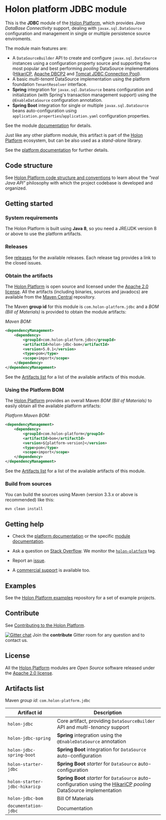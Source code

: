 # Holon platform JDBC module

This is the __JDBC__ module of the [Holon Platform](https://holon-platform.com), which provides _Java DataBase Connectivity_ support, dealing with `javax.sql.DataSource` configuration and management in single or multiple persistence source enviroments.

The module main features are:

* A `DataSourceBuilder` API to create and configure `javax.sql.DataSource` instances using a configuration property source and supporting the most popular and best performing _pooling_ DataSource implementations ([HikariCP](https://github.com/brettwooldridge/HikariCP), [Apache DBCP2](https://commons.apache.org/proper/commons-dbcp/) and  [Tomcat JDBC Connection Pool](https://tomcat.apache.org/tomcat-8.5-doc/jdbc-pool.html)).
* A basic _multi-tenant_ DataSource implementation using the platform foundation `TenantResolver` interface.
* __Spring__ integration for `javax.sql.DataSource` beans configuration and initialization (with Spring's transaction management support) using the `@EnableDataSource` configuration annotation.
* __Spring Boot__ integration for single or multiple `javax.sql.DataSource` beans auto-configuration using `application.properties`/`application.yaml` configuration properties.

See the module [documentation](https://docs.holon-platform.com/current/reference/holon-jdbc.html) for details.

Just like any other platform module, this artifact is part of the [Holon Platform](https://holon-platform.com) ecosystem, but can be also used as a _stand-alone_ library.

See the [platform documentation](https://docs.holon-platform.com/current/reference) for further details.

## Code structure

See [Holon Platform code structure and conventions](https://github.com/holon-platform/platform/blob/master/CODING.md) to learn about the _"real Java API"_ philosophy with which the project codebase is developed and organized.

## Getting started

### System requirements

The Holon Platform is built using __Java 8__, so you need a JRE/JDK version 8 or above to use the platform artifacts.

### Releases

See [releases](https://github.com/holon-platform/holon-jdbc/releases) for the available releases. Each release tag provides a link to the closed issues.

### Obtain the artifacts

The [Holon Platform](https://holon-platform.com) is open source and licensed under the [Apache 2.0 license](LICENSE.md). All the artifacts (including binaries, sources and javadocs) are available from the [Maven Central](https://mvnrepository.com/repos/central) repository.

The Maven __group id__ for this module is `com.holon-platform.jdbc` and a _BOM (Bill of Materials)_ is provided to obtain the module artifacts:

_Maven BOM:_
```xml
<dependencyManagement>
    <dependency>
        <groupId>com.holon-platform.jdbc</groupId>
        <artifactId>holon-jdbc-bom</artifactId>
        <version>5.0.1</version>
        <type>pom</type>
        <scope>import</scope>
    </dependency>
</dependencyManagement>
```

See the [Artifacts list](#artifacts-list) for a list of the available artifacts of this module.

### Using the Platform BOM

The [Holon Platform](https://holon-platform.com) provides an overall Maven _BOM (Bill of Materials)_ to easily obtain all the available platform artifacts:

_Platform Maven BOM:_
```xml
<dependencyManagement>
    <dependency>
        <groupId>com.holon-platform</groupId>
        <artifactId>bom</artifactId>
        <version>${platform-version}</version>
        <type>pom</type>
        <scope>import</scope>
    </dependency>
</dependencyManagement>
```

See the [Artifacts list](#artifacts-list) for a list of the available artifacts of this module.

### Build from sources

You can build the sources using Maven (version 3.3.x or above is recommended) like this: 

`mvn clean install`

## Getting help

* Check the [platform documentation](https://docs.holon-platform.com/current/reference) or the specific [module documentation](https://docs.holon-platform.com/current/reference/holon-jdbc.html).

* Ask a question on [Stack Overflow](http://stackoverflow.com). We monitor the [`holon-platform`](http://stackoverflow.com/tags/holon-platform) tag.

* Report an [issue](https://github.com/holon-platform/holon-jdbc/issues).

* A [commercial support](https://holon-platform.com/services) is available too.

## Examples

See the [Holon Platform examples](https://github.com/holon-platform/holon-examples) repository for a set of example projects.

## Contribute

See [Contributing to the Holon Platform](https://github.com/holon-platform/platform/blob/master/CONTRIBUTING.md).

[![Gitter chat](https://badges.gitter.im/Join%20Chat.svg)](https://gitter.im/holon-platform/contribute?utm_source=share-link&utm_medium=link&utm_campaign=share-link) 
Join the __contribute__ Gitter room for any question and to contact us.

## License

All the [Holon Platform](https://holon-platform.com) modules are _Open Source_ software released under the [Apache 2.0 license](LICENSE).

## Artifacts list

Maven _group id_: `com.holon-platform.jdbc`

Artifact id | Description
----------- | -----------
`holon-jdbc` | Core artifact, providing `DataSourceBuilder` API and _multi-tenancy_ support
`holon-jdbc-spring` | __Spring__ integration using the `@EnableDataSource` annotation
`holon-jdbc-spring-boot` | __Spring Boot__ integration for `DataSource` auto-configuration
`holon-starter-jdbc` | __Spring Boot__ _starter_ for `DataSource` auto-configuration
`holon-starter-jdbc-hikaricp` | __Spring Boot__ _starter_ for `DataSource` auto-configuration using the [HikariCP](https://github.com/brettwooldridge/HikariCP) _pooling_ DataSource implementation
`holon-jdbc-bom` | Bill Of Materials
`documentation-jdbc` | Documentation
